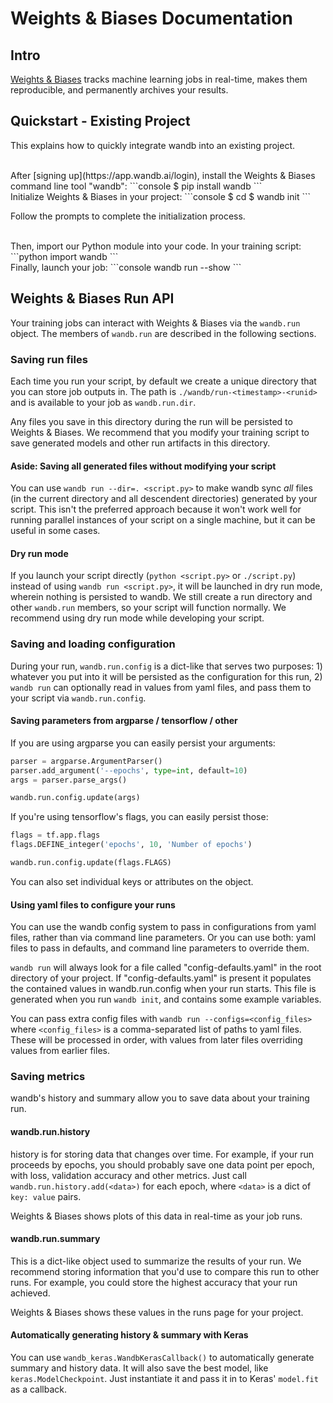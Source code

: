 # Weights & Biases Documentation

## Intro

[Weights & Biases](http://wandb.com) tracks machine learning jobs in real-time, makes them reproducible, and permanently archives your results.

## Quickstart - Existing Project

This explains how to quickly integrate wandb into an existing project.

<br>
After [signing up](https://app.wandb.ai/login), install the Weights & Biases command line tool "wandb":
```console
$ pip install wandb
```

<br>
Initialize Weights & Biases in your project:
```console
$ cd <project_directory>
$ wandb init
```

Follow the prompts to complete the initialization process.

<br>
Then, import our Python module into your code. In your training script:
```python
import wandb
```

<br>
Finally, launch your job:
```console
wandb run --show <train.py>
```

## Weights & Biases Run API

Your training jobs can interact with Weights & Biases via the `wandb.run` object. The members of `wandb.run` are described in the following sections.

### Saving run files

Each time you run your script, by default we create a unique directory that you can store job outputs in. The path is `./wandb/run-<timestamp>-<runid>` and is available to your job as `wandb.run.dir`.

Any files you save in this directory during the run will be persisted to Weights & Biases. We recommend that you modify your training script to save generated models and other run artifacts in this directory.

#### Aside: Saving all generated files without modifying your script

You can use `wandb run --dir=. <script.py>` to make wandb sync _all_ files (in the current directory and all descendent directories) generated by your script. This isn't the preferred approach because it won't work well for running parallel instances of your script on a single machine, but it can be useful in some cases.

#### Dry run mode

If you launch your script directly (`python <script.py>` or `./script.py`) instead of using `wandb run <script.py>`, it will be launched in dry run mode, wherein nothing is persisted to wandb. We still create a run directory and other `wandb.run` members, so your script will function normally. We recommend using dry run mode while developing your script.


### Saving and loading configuration

During your run, `wandb.run.config` is a dict-like that serves two purposes: 1) whatever you put into it will be persisted as the configuration for this run, 2) `wandb run` can optionally read in values from yaml files, and pass them to your script via `wandb.run.config`.


#### Saving parameters from argparse / tensorflow / other

If you are using argparse you can easily persist your arguments:
```python
parser = argparse.ArgumentParser()
parser.add_argument('--epochs', type=int, default=10)
args = parser.parse_args()

wandb.run.config.update(args)
```

If you're using tensorflow's flags, you can easily persist those:
```python
flags = tf.app.flags
flags.DEFINE_integer('epochs', 10, 'Number of epochs')

wandb.run.config.update(flags.FLAGS)
```

You can also set individual keys or attributes on the object.

#### Using yaml files to configure your runs

You can use the wandb config system to pass in configurations from yaml files, rather than via command line parameters. Or you can use both: yaml files to pass in defaults, and command line parameters to override them.

`wandb run` will always look for a file called "config-defaults.yaml" in the root directory of your project. If "config-defaults.yaml" is present it populates the contained values in wandb.run.config when your run starts. This file is generated when you run `wandb init`, and contains some example variables.

You can pass extra config files with `wandb run --configs=<config_files>` where `<config_files>` is a comma-separated list of paths to yaml files. These will be processed in order, with values from later files overriding values from earlier files.

### Saving metrics

wandb's history and summary allow you to save data about your training run.

#### wandb.run.history

history is for storing data that changes over time. For example, if your run proceeds by epochs, you should probably save one data point per epoch, with loss, validation accuracy and other metrics. Just call `wandb.run.history.add(<data>)` for each epoch, where `<data>` is a dict of `key: value` pairs.

Weights & Biases shows plots of this data in real-time as your job runs.

#### wandb.run.summary

This is a dict-like object used to summarize the results of your run. We recommend storing information that you'd use to compare this run to other runs. For example, you could store the highest accuracy that your run achieved.

Weights & Biases shows these values in the runs page for your project.


#### Automatically generating history & summary with Keras

You can use `wandb_keras.WandbKerasCallback()` to automatically generate summary and history data. It will also save the best model, like `keras.ModelCheckpoint`. Just instantiate it and pass it in to Keras' `model.fit` as a callback.